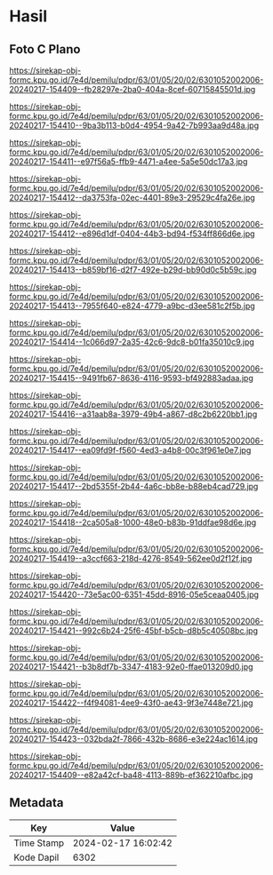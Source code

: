 # Hasil

## Foto C Plano

https://sirekap-obj-formc.kpu.go.id/7e4d/pemilu/pdpr/63/01/05/20/02/6301052002006-20240217-154409--fb28297e-2ba0-404a-8cef-60715845501d.jpg

https://sirekap-obj-formc.kpu.go.id/7e4d/pemilu/pdpr/63/01/05/20/02/6301052002006-20240217-154410--9ba3b113-b0d4-4954-9a42-7b993aa9d48a.jpg

https://sirekap-obj-formc.kpu.go.id/7e4d/pemilu/pdpr/63/01/05/20/02/6301052002006-20240217-154411--e97f56a5-ffb9-4471-a4ee-5a5e50dc17a3.jpg

https://sirekap-obj-formc.kpu.go.id/7e4d/pemilu/pdpr/63/01/05/20/02/6301052002006-20240217-154412--da3753fa-02ec-4401-89e3-29529c4fa26e.jpg

https://sirekap-obj-formc.kpu.go.id/7e4d/pemilu/pdpr/63/01/05/20/02/6301052002006-20240217-154412--e896d1df-0404-44b3-bd94-f534ff866d6e.jpg

https://sirekap-obj-formc.kpu.go.id/7e4d/pemilu/pdpr/63/01/05/20/02/6301052002006-20240217-154413--b859bf16-d2f7-492e-b29d-bb90d0c5b59c.jpg

https://sirekap-obj-formc.kpu.go.id/7e4d/pemilu/pdpr/63/01/05/20/02/6301052002006-20240217-154413--7955f640-e824-4779-a9bc-d3ee581c2f5b.jpg

https://sirekap-obj-formc.kpu.go.id/7e4d/pemilu/pdpr/63/01/05/20/02/6301052002006-20240217-154414--1c066d97-2a35-42c6-9dc8-b01fa35010c9.jpg

https://sirekap-obj-formc.kpu.go.id/7e4d/pemilu/pdpr/63/01/05/20/02/6301052002006-20240217-154415--9491fb67-8636-4116-9593-bf492883adaa.jpg

https://sirekap-obj-formc.kpu.go.id/7e4d/pemilu/pdpr/63/01/05/20/02/6301052002006-20240217-154416--a31aab8a-3979-49b4-a867-d8c2b6220bb1.jpg

https://sirekap-obj-formc.kpu.go.id/7e4d/pemilu/pdpr/63/01/05/20/02/6301052002006-20240217-154417--ea09fd9f-f560-4ed3-a4b8-00c3f961e0e7.jpg

https://sirekap-obj-formc.kpu.go.id/7e4d/pemilu/pdpr/63/01/05/20/02/6301052002006-20240217-154417--2bd5355f-2b44-4a6c-bb8e-b88eb4cad729.jpg

https://sirekap-obj-formc.kpu.go.id/7e4d/pemilu/pdpr/63/01/05/20/02/6301052002006-20240217-154418--2ca505a8-1000-48e0-b83b-91ddfae98d6e.jpg

https://sirekap-obj-formc.kpu.go.id/7e4d/pemilu/pdpr/63/01/05/20/02/6301052002006-20240217-154419--a3ccf663-218d-4276-8549-562ee0d2f12f.jpg

https://sirekap-obj-formc.kpu.go.id/7e4d/pemilu/pdpr/63/01/05/20/02/6301052002006-20240217-154420--73e5ac00-6351-45dd-8916-05e5ceaa0405.jpg

https://sirekap-obj-formc.kpu.go.id/7e4d/pemilu/pdpr/63/01/05/20/02/6301052002006-20240217-154421--992c6b24-25f6-45bf-b5cb-d8b5c40508bc.jpg

https://sirekap-obj-formc.kpu.go.id/7e4d/pemilu/pdpr/63/01/05/20/02/6301052002006-20240217-154421--b3b8df7b-3347-4183-92e0-ffae013209d0.jpg

https://sirekap-obj-formc.kpu.go.id/7e4d/pemilu/pdpr/63/01/05/20/02/6301052002006-20240217-154422--f4f94081-4ee9-43f0-ae43-9f3e7448e721.jpg

https://sirekap-obj-formc.kpu.go.id/7e4d/pemilu/pdpr/63/01/05/20/02/6301052002006-20240217-154423--032bda2f-7866-432b-8686-e3e224ac1614.jpg

https://sirekap-obj-formc.kpu.go.id/7e4d/pemilu/pdpr/63/01/05/20/02/6301052002006-20240217-154409--e82a42cf-ba48-4113-889b-ef362210afbc.jpg


## Metadata

| Key        | Value               |
| ---------- | ------------------- |
| Time Stamp | 2024-02-17 16:02:42 |
| Kode Dapil | 6302                |



